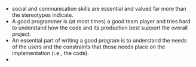 - social and communication skills are essential and valued far more than the stereotypes indicate.
- A good programmer is (at most times) a good team player and tries hard to understand how the code and its production best support the overall project.
- An essential part of writing a good program is to understand the needs of the users and the constraints that those needs place on the implementation (i.e., the code).
-